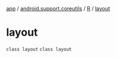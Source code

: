 [app](../../../index.md) / [android.support.coreutils](../../index.md) / [R](../index.md) / [layout](.)

# layout

`class layout`
`class layout`